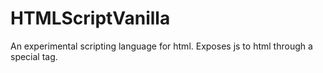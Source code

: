 # HTMLScriptVanilla
An experimental scripting language for html. Exposes js to html through a special tag.
